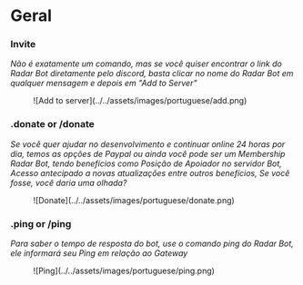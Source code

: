 # Geral
### Invite



*Não é exatamente um comando, mas se você quiser encontrar o link do Radar Bot diretamente pelo discord, basta clicar no nome do Radar Bot em qualquer mensagem e depois em "Add to Server"*

<figure markdown>
  ![Add to server](../../assets/images/portuguese/add.png) 

</figure>

### .donate or /donate

*Se você quer ajudar no desenvolvimento e continuar online 24 horas por dia, temos as opções  de Paypal ou ainda você pode ser um Membership Radar Bot, tendo benefícios como Posição de Apoiador no servidor Bot, Acesso antecipado a novas atualizações entre outros benefícios, Se você fosse, você daria uma olhada?*
<figure markdown>
![Donate](../../assets/images/portuguese/donate.png)
</figure>


### .ping or /ping

*Para saber o tempo de resposta do bot, use o comando ping do Radar Bot, ele informará seu Ping em relação ao Gateway*
<figure markdown>
![Ping](../../assets/images/portuguese/ping.png)
</figure>
